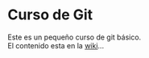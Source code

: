 # Curso de Git

Este es un pequeño curso de git básico.  
El contenido esta en la [wiki](https://github.com/javierguignard/curso-git/wiki)...
